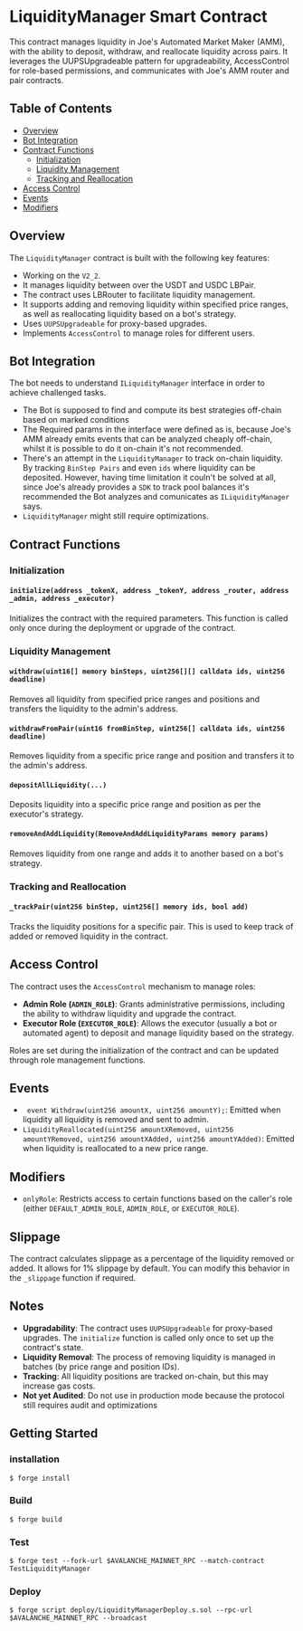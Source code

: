 # LiquidityManager Smart Contract

This contract manages liquidity in Joe's Automated Market Maker (AMM), with the ability to deposit, withdraw, and reallocate liquidity across pairs. It leverages the UUPSUpgradeable pattern for upgradeability, AccessControl for role-based permissions, and communicates with Joe's AMM router and pair contracts.

## Table of Contents

- [Overview](#overview)
- [Bot Integration](#bot-integration)
- [Contract Functions](#contract-functions)
  - [Initialization](#initialization)
  - [Liquidity Management](#liquidity-management)
  - [Tracking and Reallocation](#tracking-and-reallocation)
- [Access Control](#access-control)
- [Events](#events)
- [Modifiers](#modifiers)

## Overview

The `LiquidityManager` contract is built with the following key features:

- Working on the `V2_2`.
- It manages liquidity between over the USDT and USDC LBPair.
- The contract uses LBRouter to facilitate liquidity management.
- It supports adding and removing liquidity within specified price ranges, as well as reallocating liquidity based on a bot's strategy.
- Uses `UUPSUpgradeable` for proxy-based upgrades.
- Implements `AccessControl` to manage roles for different users.

## Bot Integration

The bot needs to understand `ILiquidityManager` interface in order to achieve challenged tasks.

- The Bot is supposed to find and compute its best strategies off-chain based on marked conditions
- The Required params in the interface were defined as is, because Joe's AMM already emits events that can be analyzed cheaply off-chain, whilst it is possible to do it on-chain it's not recommended.
- There's an attempt in the `LiquidityManager` to track on-chain liquidity. By tracking `BinStep Pairs` and even `ids` where liquidity can be deposited. However, having time limitation it couln't be solved at all, since Joe's already provides a `SDK` to track pool balances it's recommended the Bot analyzes and comunicates as `ILiquidityManager` says.
- `LiquidityManager` might still require optimizations.

## Contract Functions

### Initialization

#### `initialize(address _tokenX, address _tokenY, address _router, address _admin, address _executor)`

Initializes the contract with the required parameters. This function is called only once during the deployment or upgrade of the contract.

### Liquidity Management

#### `withdraw(uint16[] memory binSteps, uint256[][] calldata ids, uint256 deadline)`

Removes all liquidity from specified price ranges and positions and transfers the liquidity to the admin's address.

#### `withdrawFromPair(uint16 fromBinStep, uint256[] calldata ids, uint256 deadline)`

Removes liquidity from a specific price range and position and transfers it to the admin's address.

#### `depositAllLiquidity(...)`

Deposits liquidity into a specific price range and position as per the executor's strategy.

#### `removeAndAddLiquidity(RemoveAndAddLiquidityParams memory params)`

Removes liquidity from one range and adds it to another based on a bot's strategy.

### Tracking and Reallocation

#### `_trackPair(uint256 binStep, uint256[] memory ids, bool add)`

Tracks the liquidity positions for a specific pair. This is used to keep track of added or removed liquidity in the contract.

## Access Control

The contract uses the `AccessControl` mechanism to manage roles:

- **Admin Role (`ADMIN_ROLE`)**: Grants administrative permissions, including the ability to withdraw liquidity and upgrade the contract.
- **Executor Role (`EXECUTOR_ROLE`)**: Allows the executor (usually a bot or automated agent) to deposit and manage liquidity based on the strategy.

Roles are set during the initialization of the contract and can be updated through role management functions.

## Events

- ` event Withdraw(uint256 amountX, uint256 amountY);`: Emitted when liquidity all liquidity is removed and sent to admin.
- `LiquidityReallocated(uint256 amountXRemoved, uint256 amountYRemoved, uint256 amountXAdded, uint256 amountYAdded)`: Emitted when liquidity is reallocated to a new price range.

## Modifiers

- `onlyRole`: Restricts access to certain functions based on the caller's role (either `DEFAULT_ADMIN_ROLE`, `ADMIN_ROLE`, or `EXECUTOR_ROLE`).

## Slippage

The contract calculates slippage as a percentage of the liquidity removed or added. It allows for 1% slippage by default. You can modify this behavior in the `_slippage` function if required.

## Notes

- **Upgradability**: The contract uses `UUPSUpgradeable` for proxy-based upgrades. The `initialize` function is called only once to set up the contract's state.
- **Liquidity Removal**: The process of removing liquidity is managed in batches (by price range and position IDs).
- **Tracking**: All liquidity positions are tracked on-chain, but this may increase gas costs.
- **Not yet Audited**: Do not use in production mode because the protocol still requires audit and optimizations

## Getting Started

### installation

```shell
$ forge install
```

### Build

```shell
$ forge build
```

### Test

```shell
$ forge test --fork-url $AVALANCHE_MAINNET_RPC --match-contract TestLiquidityManager
```

### Deploy

```shell
$ forge script deploy/LiquidityManagerDeploy.s.sol --rpc-url $AVALANCHE_MAINNET_RPC --broadcast
```
